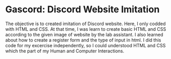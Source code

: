 # Gascord: Discord Website Imitation

The objective is to created imitation of Discord website. 
Here, I only codded with HTML and CSS. At that time, 
I was learn to create basic HTML and CSS according to 
the given image of website by the lab assistant. 
I also learned about how to create a register form 
and the type of input in html. I did this code for 
my excercise independently, so I could understood HTML and CSS 
which the part of my Human and Computer Interactions.
